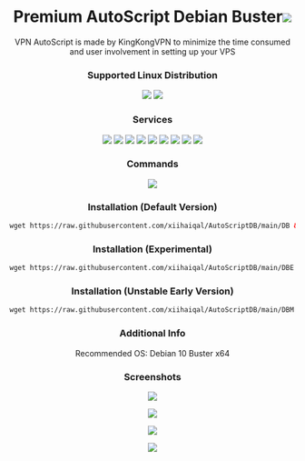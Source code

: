 <h1 align="center">Premium AutoScript Debian Buster<img src="https://img.shields.io/badge/Version-2.0.4-blue.svg"></h1>

<p align="center">VPN AutoScript is made by KingKongVPN to minimize the time consumed and user involvement in setting up your VPS</p>

<h3 align="center">Supported Linux Distribution</h3>
<p align="center">
  <a><img src="https://img.shields.io/badge/Support-Debian%209-red.svg"></a>
  <a><img src="https://img.shields.io/badge/Support-Debian%2010-red.svg"></a>
  
</p>
<h3 align="center">Services</h3>
<p align="center">
  <a><img src="https://img.shields.io/badge/Service-OpenSSH-green.svg"></a>
  <a><img src="https://img.shields.io/badge/Service-Webmin-green.svg"></a>
  <a><img src="https://img.shields.io/badge/Service-Dropbear-green.svg"></a>
  <a><img src="https://img.shields.io/badge/Service-BadVPN-green.svg"></a>
  <a><img src="https://img.shields.io/badge/Service-Stunnel-green.svg"></a>
  <a><img src="https://img.shields.io/badge/Service-OpenVPN-green.svg"></a>
  <a><img src="https://img.shields.io/badge/Service-Squid3-green.svg"></a>
  <a><img src="https://img.shields.io/badge/Service-Privoxy-green.svg"></a>
  <a><img src="https://img.shields.io/badge/Service-TCP+UDP-green.svg"></a>
 </p>
<h3 align="center">Commands</h3>
<p align="center">
  <a><img src="https://img.shields.io/badge/Commands-menu-yellow.svg"></a>
 </p>

<h3 align="center">Installation (Default Version)</h3>

  ```html
wget https://raw.githubusercontent.com/xiihaiqal/AutoScriptDB/main/DB && chmod +x DB && ./DB
  ```

<h3 align="center">Installation (Experimental)</h3>

  ```html
wget https://raw.githubusercontent.com/xiihaiqal/AutoScriptDB/main/DBE && chmod +x DBE && ./DBE
  ```
 
<h3 align="center">Installation (Unstable Early Version)</h3>

  ```html
wget https://raw.githubusercontent.com/xiihaiqal/AutoScriptDB/main/DBM && chmod +x DBM && ./DBM
  ```


<h3 align="center">Additional Info</h3>
<p align="center">
Recommended OS: Debian 10 Buster x64

<h3 align="center">Screenshots</h3>
<p align="center">
<img src="https://github.com/xiihaiqal/AutoScriptDB/raw/main/Snapshots/1.png">
   </p>
  <p align="center">
  <img src="https://github.com/xiihaiqal/AutoScriptDB/raw/main/Snapshots/2.png">
   </p>
  <p align="center">
  <img src="https://github.com/xiihaiqal/AutoScriptDB/raw/main/Snapshots/3.png">
  </p>
  <p align="center">
  <img src="https://github.com/xiihaiqal/AutoScriptDB/raw/main/Snapshots/4.png">
   </p>
   
